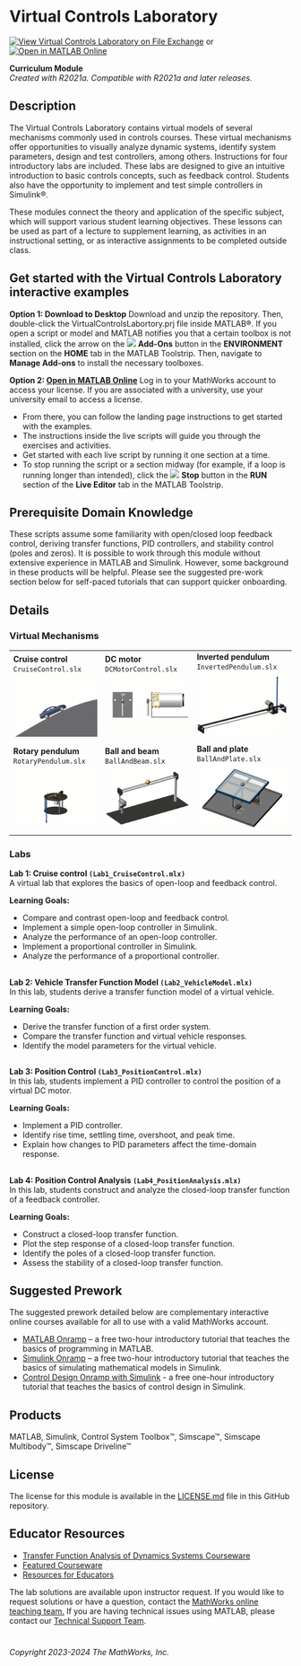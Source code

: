 # Virtual Controls Laboratory 
[![View Virtual Controls Laboratory on File Exchange](https://www.mathworks.com/matlabcentral/images/matlab-file-exchange.svg)](https://www.mathworks.com/matlabcentral/fileexchange/100064-virtual-hardware-and-labs-for-controls?s_tid=ta_fx_results) or [![Open in MATLAB Online](https://www.mathworks.com/images/responsive/global/open-in-matlab-online.svg)](https://matlab.mathworks.com/open/github/v1?repo=MathWorks-Teaching-Resources/Virtual-Controls-Laboratory&project=VirtualControlsLaboratory.prj)  

**Curriculum Module**  
_Created with R2021a. Compatible with R2021a and later releases._  

## Description ##
The Virtual Controls Laboratory contains virtual models of several mechanisms commonly used in controls courses. These virtual mechanisms offer opportunities to visually analyze dynamic systems, identify system parameters, design and test controllers, among others. Instructions for four introductory labs are included. These labs are designed to give an intuitive introduction to basic controls concepts, such as feedback control. Students also have the opportunity to implement and test simple controllers in Simulink&reg;.

These modules connect the theory and application of the specific subject, which will support various student learning objectives. These lessons can be used as part of a lecture to supplement learning, as activities in an instructional setting, or as interactive assignments to be completed outside class.

## Get started with the Virtual Controls Laboratory interactive examples ##

**Option 1: Download to Desktop** Download and unzip the repository. Then, double-click the VirtualControlsLabortory.prj file inside MATLAB&reg;. If you open a script or model and MATLAB notifies you that a certain toolbox is not installed, click the arrow on the <img src="https://github.com/MathWorks-Teaching-Resources/Virtual-Controls-Laboratory/assets/88105902/079f23c8-11cc-46e9-a935-26dccf0b32eb"> **Add-Ons** button in the **ENVIRONMENT** section on the **HOME** tab in the MATLAB Toolstrip. Then, navigate to **Manage Add-ons** to install the necessary toolboxes. 

**Option 2: [Open in MATLAB Online](https://matlab.mathworks.com/open/github/v1?repo=MathWorks-Teaching-Resources/Virtual-Controls-Laboratory&project=VirtualControlsLabortory.prj)** Log in to your MathWorks account to access your license. If you are associated with a university, use your university email to access a license.

- From there, you can follow the landing page instructions to get started with the examples. 
- The instructions inside the live scripts will guide you through the exercises and activities. 
- Get started with each live script by running it one section at a time. 
- To stop running the script or a section midway (for example, if a loop is running longer than intended), click the <img src="https://user-images.githubusercontent.com/88841524/182219991-17ef7bf9-369b-4463-8de6-9e440ca3bc9b.png"> **Stop** button in the **RUN** section of the **Live Editor** tab in the MATLAB Toolstrip.

## Prerequisite Domain Knowledge ##
These scripts assume some familiarity with open/closed loop feedback control, deriving transfer functions, PID controllers, and stability control (poles and zeros). It is possible to work through this module without extensive experience in MATLAB and Simulink. However, some background in these products will be helpful. Please see the suggested pre-work section below for self-paced tutorials that can support quicker onboarding.

## Details ##

### Virtual Mechanisms ###
<table>
<tr>
    <td width=290>
        <b>Cruise control</b>
        <br><code>CruiseControl.slx</code>
        <img src="./Images/cruisecontrol.gif" width="250">
    </td>
    <td width=290>
        <b>DC motor</b>
        <br><code>DCMotorControl.slx</code>
        <img src="./Images/dcmotor.gif" width="250">
    </td>
    <td width=290>
        <b>Inverted pendulum</b>
        <br><code>InvertedPendulum.slx</code>
        <img src="./Images/invertedpendulum.gif" width="250">
    </td>
</tr>
<tr>
    <td width=290>
        <b>Rotary pendulum</b>
        <br><code>RotaryPendulum.slx</code>
        <img src="./Images/rotarypendulum.gif" width="250">
    </td>
    <td width=290>
        <b>Ball and beam</b>
        <br><code>BallAndBeam.slx</code>
        <img src="./Images/ballbeam.gif" width="250">
    </td>
    <td width=290>
        <b>Ball and plate</b>
        <br><code>BallAndPlate.slx</code>
        <img src="./Images/ballplate.gif" width="250">
    </td>
</tr>
</table>

### Labs ###
**Lab 1: Cruise control `(Lab1_CruiseControl.mlx)`**  
A virtual lab that explores the basics of open-loop and feedback control. 

**Learning Goals:**
- Compare and contrast open-loop and feedback control.
- Implement a simple open-loop controller in Simulink.
- Analyze the performance of an open-loop controller.
- Implement a proportional controller in Simulink.
- Analyze the performance of a proportional controller.

## ##
**Lab 2: Vehicle Transfer Function Model `(Lab2_VehicleModel.mlx)`**  
In this lab, students derive a transfer function model of a virtual vehicle. 

**Learning Goals:**
- Derive the transfer function of a first order system.
- Compare the transfer function and virtual vehicle responses.
- Identify the model parameters for the virtual vehicle.

## ##
**Lab 3: Position Control `(Lab3_PositionControl.mlx)`**  
In this lab, students implement a PID controller to control the position of a virtual DC motor.

**Learning Goals:**
- Implement a PID controller.
- Identify rise time, settling time, overshoot, and peak time.
- Explain how changes to PID parameters affect the time-domain response.

## ##
**Lab 4: Position Control Analysis `(Lab4_PositionAnalysis.mlx)`**  
In this lab, students construct and analyze the closed-loop transfer function of a feedback controller.

**Learning Goals:**
- Construct a closed-loop transfer function.
- Plot the step response of a closed-loop transfer function.
- Identify the poles of a closed-loop transfer function.
- Assess the stability of a closed-loop transfer function.

## Suggested Prework ##
The suggested prework detailed below are complementary interactive online courses available for all to use with a valid MathWorks account.

* [MATLAB Onramp](https://matlabacademy.mathworks.com/details/matlab-onramp/gettingstarted) – a free two-hour introductory tutorial that teaches the basics of programming in MATLAB.
* [Simulink Onramp](https://matlabacademy.mathworks.com/details/simulink-onramp/simulink) – a free two-hour introductory tutorial that teaches the basics of simulating mathematical models in Simulink.
* [Control Design Onramp with Simulink](https://matlabacademy.mathworks.com/details/control-design-onramp-with-simulink/controls) - a free one-hour introductory tutorial that teaches the basics of control design in Simulink.

## Products ##
MATLAB, Simulink, Control System Toolbox&trade;, Simscape&trade;, Simscape Multibody&trade;, Simscape Driveline&trade;

## License ##
The license for this module is available in the [LICENSE.md](license.md) file in this GitHub repository.

## Educator Resources ##
* [Transfer Function Analysis of Dynamics Systems Courseware](https://www.mathworks.com/matlabcentral/fileexchange/94635-transfer-function-analysis-of-dynamic-systems?s_tid=srchtitle)
* [Featured Courseware](https://www.mathworks.com/academia/courseware/course-materials.html)
* [Resources for Educators](https://www.mathworks.com/academia/educators.html)

The lab solutions are available upon instructor request. If you would like to request solutions or have a question, contact the <a href="mailto:onlineteaching@mathworks.com">MathWorks online teaching team.</a> If you are having technical issues using MATLAB, please contact our [Technical Support Team](https://www.mathworks.com/support/contact_us.html). 

# #

_Copyright 2023-2024 The MathWorks, Inc._
